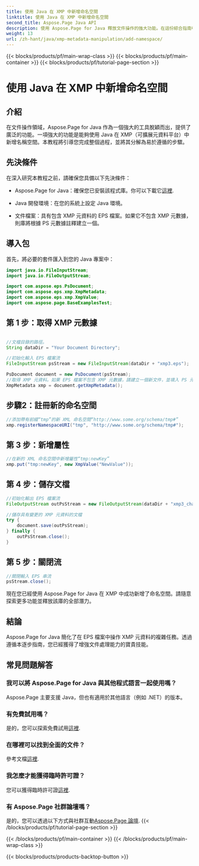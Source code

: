 ```yaml
---
title: 使用 Java 在 XMP 中新增命名空間
linktitle: 使用 Java 在 XMP 中新增命名空間
second_title: Aspose.Page Java API
description: 使用 Aspose.Page for Java 釋放文件操作的強大功能。在這份綜合指南中學習如何輕鬆增加 XMP 命名空間。
weight: 13
url: /zh-hant/java/xmp-metadata-manipulation/add-namespace/
---
```


{{< blocks/products/pf/main-wrap-class >}}
{{< blocks/products/pf/main-container >}}
{{< blocks/products/pf/tutorial-page-section >}}

# 使用 Java 在 XMP 中新增命名空間


## 介紹

在文件操作領域，Aspose.Page for Java 作為一個強大的工具脫穎而出，提供了廣泛的功能。一項強大的功能是能夠使用 Java 在 XMP（可擴展元資料平台）中新增名稱空間。本教程將引導您完成整個過程，並將其分解為易於遵循的步驟。

## 先決條件

在深入研究本教程之前，請確保您具備以下先決條件：

-  Aspose.Page for Java：確保您已安裝該程式庫。你可以下載它[這裡](https://releases.aspose.com/page/java/).

- Java 開發環境：在您的系統上設定 Java 環境。

- 文件檔案：具有包含 XMP 元資料的 EPS 檔案。如果它不包含 XMP 元數據，則庫將根據 PS 元數據註釋建立一個。

## 導入包

首先，將必要的套件匯入到您的 Java 專案中：

```java
import java.io.FileInputStream;
import java.io.FileOutputStream;

import com.aspose.eps.PsDocument;
import com.aspose.eps.xmp.XmpMetadata;
import com.aspose.eps.xmp.XmpValue;
import com.aspose.page.BaseExamplesTest;
```

## 第 1 步：取得 XMP 元數據

```java

//文檔目錄的路徑。
String dataDir = "Your Document Directory";

//初始化輸入 EPS 檔案流
FileInputStream psStream = new FileInputStream(dataDir + "xmp3.eps");

PsDocument document = new PsDocument(psStream);
//取得 XMP 元資料。如果 EPS 檔案不包含 XMP 元數據，請建立一個新文件，並填入 PS 元資料註釋中的值（%%Creator、%%CreateDate、%%Title 等）
XmpMetadata xmp = document.getXmpMetadata();
```

## 步驟2：註冊新的命名空間

```java
//添加帶有前綴“tmp”的新 XML 命名空間“http://www.some.org/schema/tmp#”
xmp.registerNamespaceURI("tmp", "http://www.some.org/schema/tmp#");
```

## 第 3 步：新增屬性

```java
//在新的 XML 命名空間中新增屬性“tmp:newKey”
xmp.put("tmp:newKey", new XmpValue("NewValue"));
```

## 第 4 步：儲存文檔

```java
//初始化輸出 EPS 檔案流
FileOutputStream outPsStream = new FileOutputStream(dataDir + "xmp3_changed.eps");

//儲存具有變更的 XMP 元資料的文檔
try {
    document.save(outPsStream);
} finally {
    outPsStream.close();
}
```

## 第 5 步：關閉流

```java
//關閉輸入 EPS 串流
psStream.close();
```

現在您已經使用 Aspose.Page for Java 在 XMP 中成功新增了命名空間。請隨意探索更多功能並釋放該庫的全部潛力。

## 結論

Aspose.Page for Java 簡化了在 EPS 檔案中操作 XMP 元資料的複雜任務。透過遵循本逐步指南，您已經獲得了增強文件處理能力的寶貴技能。

## 常見問題解答

### 我可以將 Aspose.Page for Java 與其他程式語言一起使用嗎？
Aspose.Page 主要支援 Java，但也有適用於其他語言（例如 .NET）的版本。

### 有免費試用嗎？
是的，您可以探索免費試用[這裡](https://releases.aspose.com/).

### 在哪裡可以找到全面的文件？
參考文檔[這裡](https://reference.aspose.com/page/java/).

### 我怎麼才能獲得臨時許可證？
您可以獲得臨時許可證[這裡](https://purchase.aspose.com/temporary-license/).

### 有 Aspose.Page 社群論壇嗎？
是的，您可以透過以下方式與社群互動[Aspose.Page 論壇](https://forum.aspose.com/c/page/39).
{{< /blocks/products/pf/tutorial-page-section >}}

{{< /blocks/products/pf/main-container >}}
{{< /blocks/products/pf/main-wrap-class >}}

{{< blocks/products/products-backtop-button >}}
